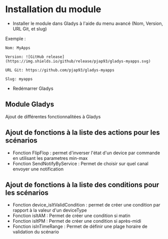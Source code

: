 ﻿# Installation du module
 - Installer le module dans Gladys à l'aide du menu avancé (Nom, Version, URL Git, et slug) 

Exemple : 

    Nom: MyApps
	
    Version: ![GitHub release](https://img.shields.io/github/release/pjap93/gladys-myapps.svg)
	
    URL Git: https://github.com/pjap93/gladys-myapps
	
    Slug: myapps
    
-	Redémarrer Gladys
 
## Module Gladys

Ajout de différentes fonctionnalitées à Gladys

## Ajout de fonctions à la liste des actions pour les scénarios

- Fonction FlipFlop : permet d'inverser l'état d'un device par commande en utilisant les parametres min-max
- Fonction SendNotifyByService : Permet de choisir sur quel canal envoyer une notification 

## Ajout de fonctions à la liste des conditions pour les scénarios

- Fonction device_isItValidCondition : permet de créer une condition par rapport à la valeur d'un deviceType 
- Fonction isItAM : Permet de créer une condition si matin
- Fonction isItPM : Permet de créer une condition si après-midi
- Fonction isInTimeRange : Permet de définir une plage horaire de validation du scénario
